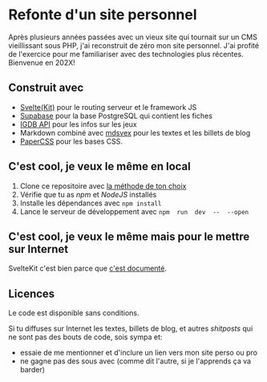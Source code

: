 # Refonte d'un site personnel

Après plusieurs années passées avec un vieux site qui tournait sur un CMS vieillissant sous PHP, j'ai reconstruit de zéro mon site personnel. J'ai profité de l'exercice pour me familiariser avec des technologies plus récentes. Bienvenue en 202X!

## Construit avec

- [Svelte(Kit)](https://kit.svelte.dev/) pour le routing serveur et le framework JS
- [Supabase](https://supabase.com) pour la base PostgreSQL qui contient les fiches
- [IGDB API](https://www.igdb.com/api) pour les infos sur les jeux
- Markdown combiné avec [mdsvex](https://mdsvex.pngwn.io/) pour les textes et les billets de blog
- [PaperCSS](https://www.getpapercss.com/) pour les bases CSS.


## C'est cool, je veux le même en local

1. Clone ce repositoire avec [la méthode de ton choix](https://docs.github.com/en/repositories/creating-and-managing-repositories/cloning-a-repository)
2. Vérifie que tu as *npm* et *NodeJS* installés
3. Installe les dépendances avec `npm install`
4. Lance le serveur de développement avec `npm  run  dev  --  --open`

## C'est cool, je veux le même mais pour le mettre sur Internet

SvelteKit c'est bien parce que [c'est documenté](https://kit.svelte.dev/docs/building-your-app).

## Licences

Le code est disponible sans conditions.

Si tu diffuses sur Internet les textes, billets de blog, et autres *shitposts* qui ne sont pas des bouts de code, sois sympa et: 
- essaie de me mentionner et d'inclure un lien vers mon site perso ou pro
- ne gagne pas des sous avec (comme dit l'autre, si je l'apprends ça va barder)



